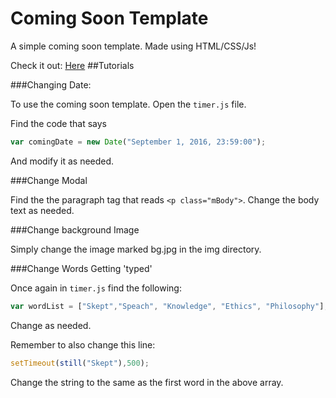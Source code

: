 # Coming Soon Template


A simple coming soon template. Made using HTML/CSS/Js!

Check it out: [Here](https://danilovlad.github.io/Coming-Soon-Template/)
##Tutorials

###Changing Date:

To use the coming soon template. Open the `timer.js` file.

Find the code that says
```javascript
var comingDate = new Date("September 1, 2016, 23:59:00");
```
And modify it as needed.

###Change Modal

Find the the paragraph tag that reads `<p class="mBody">`.
Change the body text as needed.

###Change background Image

Simply change the image marked bg.jpg in the img directory. 

###Change Words Getting 'typed'

Once again in `timer.js` find the following:
```javascript
var wordList = ["Skept","Speach", "Knowledge", "Ethics", "Philosophy"];
```
Change as needed. 

Remember to also change this line: 
```javascript
setTimeout(still("Skept"),500);
```
Change the string to the same as the first word in the above array.
